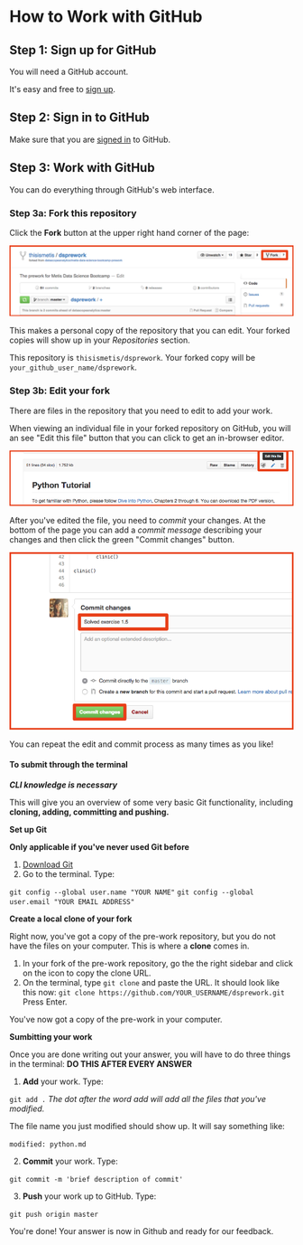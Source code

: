 # How to Work with GitHub


## Step 1: Sign up for GitHub

You will need a GitHub account.

It's easy and free to [sign up](https://github.com/join).


## Step 2: Sign in to GitHub

Make sure that you are [signed in](https://github.com/login) to GitHub.


## Step 3: Work with GitHub

You can do everything through GitHub's web interface.


### Step 3a: Fork this repository

Click the **Fork** button at the upper right hand corner of the page:

![fork](img/forking_repo.png)

This makes a personal copy of the repository that you can edit. Your forked copies will show up in your *Repositories* section.

This repository is `thisismetis/dsprework`. Your forked copy will be `your_github_user_name/dsprework`.


### Step 3b: Edit your fork

There are files in the repository that you need to edit to add your work.

When viewing an individual file in your forked repository on GitHub, you will an see "Edit this file" button that you can click to get an in-browser editor.

![edit](img/edit_file.png)

After you've edited the file, you need to _commit_ your changes. At the bottom of the page you can add a _commit message_ describing your changes and then click the green "Commit changes" button.

![commit](img/commit_file.png)

You can repeat the edit and commit process as many times as you like!


#### To submit through the terminal

__*CLI knowledge is necessary*__

This will give you an overview of some very basic Git functionality, including **cloning, adding, committing and pushing.**

**Set up Git**

__Only applicable if you've never used Git before__

1. [Download Git](http://git-scm.com/downloads)
2. Go to the terminal. Type:

`git config --global user.name "YOUR NAME"`
`git config --global user.email "YOUR EMAIL ADDRESS"`

**Create a local clone of your fork**

Right now, you've got a copy of the pre-work repository, but you do not have the files on your computer. This is where a **clone** comes in.

1. In your fork of the pre-work repository, go the the right sidebar and click on the icon to copy the clone URL.
2. On the terminal, type `git clone` and paste the URL. It should look like this now:
`git clone https://github.com/YOUR_USERNAME/dsprework.git`  Press Enter.

You've now got a copy of the pre-work in your computer.

**Sumbitting your work**

Once you are done writing out your answer, you will have to do three things in the terminal:
**DO THIS AFTER EVERY ANSWER**

1. **Add** your work. Type:

`git add .`
_The dot after the word add will add all the files that you've modified._

The file name you just modified should show up. It will say something like:

`modified: python.md`

2. **Commit** your work. Type:

`git commit -m 'brief description of commit'`

3. **Push** your work up to GitHub. Type:

`git push origin master`

You're done! Your answer is now in Github and ready for our feedback.
